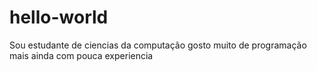 # hello-world

Sou estudante de ciencias da computação gosto
muito de programação mais ainda com pouca experiencia
